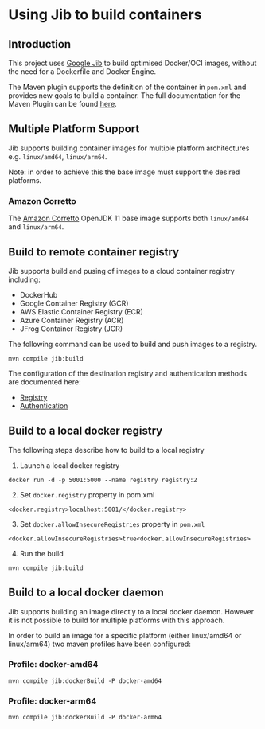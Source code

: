 # Using Jib to build containers

## Introduction

This project uses [Google Jib](https://github.com/GoogleContainerTools/jib) to build optimised Docker/OCI images, without the need for a Dockerfile and Docker Engine.

The Maven plugin supports the definition of the container in `pom.xml` and provides new goals to build a container. The full documentation for the Maven Plugin can be found [here](https://github.com/GoogleContainerTools/jib/tree/master/jib-maven-plugin).


## Multiple Platform Support

Jib supports building container images for multiple platform architectures e.g. `linux/amd64`, `linux/arm64`.

Note: in order to achieve this the base image must support the desired platforms.

### Amazon Corretto

The [Amazon Corretto](https://hub.docker.com/_/amazoncorretto) OpenJDK 11 base image supports both `linux/amd64` and `linux/arm64`. 


## Build to remote container registry

Jib supports build and pusing of images to a cloud container registry including:

- DockerHub
- Google Container Registry (GCR)
- AWS Elastic Container Registry (ECR)
- Azure Container Registry (ACR)
- JFrog Container Registry (JCR)

The following command can be used to build and push images to a registry.

```
mvn compile jib:build
```

The configuration of the destination registry and authentication methods are documented here:

- [Registry](https://github.com/GoogleContainerTools/jib/tree/master/jib-maven-plugin#configuration)
- [Authentication](https://github.com/GoogleContainerTools/jib/tree/master/jib-maven-plugin#authentication-methods)

## Build to a local docker registry

The following steps describe how to build to a local registry

1. Launch a local docker registry

```
docker run -d -p 5001:5000 --name registry registry:2
```

2. Set `docker.registry` property in pom.xml

```
<docker.registry>localhost:5001/</docker.registry>
```

3. Set `docker.allowInsecureRegistries` property in `pom.xml`

```
<docker.allowInsecureRegistries>true<docker.allowInsecureRegistries>
```

4. Run the build

```
mvn compile jib:build
```


## Build to a local docker daemon

Jib supports building an image directly to a local docker daemon. However it is not possible to build for multiple platforms with this approach.

In order to build an image for a specific platform (either linux/amd64 or linux/arm64) two maven profiles have been configured:

### Profile: docker-amd64

```
mvn compile jib:dockerBuild -P docker-amd64
```

### Profile: docker-arm64

```
mvn compile jib:dockerBuild -P docker-arm64
```
